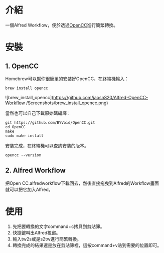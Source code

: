 # 介紹

一個Alfred Workflow，便於透過[OpenCC](https://github.com/BYVoid/OpenCC)進行簡繁轉換。

# 安裝

##  1. OpenCC
Homebrew可以幫你很簡單的安裝好OpenCC，在終端機輸入：

	brew install opencc
	
![brew_install_opencc](https://github.com/jaosn820/Alfred-OpenCC-Workflow
/Screenshots/brew_install_opencc.png)

當然也可以自己下載原始碼編譯：

	git https://github.com/BYVoid/OpenCC.git
	cd OpenCC
	make
	sudo make install

安裝完成，在終端機可以查詢安裝的版本。

	opencc --version

##  2. Alfred Workflow

把Open CC.alfredworkflow下載回去，然後直接拖曳到Alfred的Workflow畫面就可以把它加入Alfred。

# 使用

1. 先把要轉換的文字command+c拷貝到剪貼簿。
2. 快捷鍵叫出Alfred視窗。
3. 輸入tw2s或是s2tw進行簡繁轉換。
4. 轉換完成的結果還是放在剪貼簿裡，這按command+v貼到需要的位置即可。


